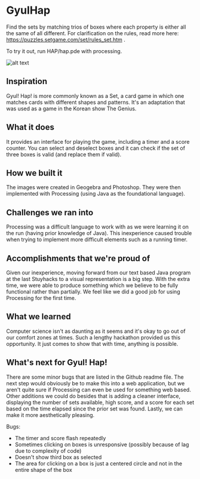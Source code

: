 # GyulHap

Find the sets by matching trios of boxes where each property is either all the same of all different. For clarification on the rules, read more here: https://puzzles.setgame.com/set/rules_set.htm .

To try it out, run HAP/hap.pde with processing.

![alt text](https://github.com/austin-leung/GyulHap/blob/master/HAP/Image.png?raw=true)

## Inspiration
Gyul! Hap! is more commonly known as a Set, a card game in which one matches cards with different shapes and patterns. It's an adaptation that was used as a game in the Korean show The Genius. 

## What it does
It provides an interface for playing the game, including a timer and a score counter. You can select and deselect boxes and it can check if the set of three boxes is valid (and replace them if valid).

## How we built it
The images were created in Geogebra and Photoshop. They were then implemented with Processing (using Java as the foundational language).

## Challenges we ran into
Processing was a difficult language to work with as we were learning it on the run (having prior knowledge of Java). This inexperience caused trouble when trying to implement more difficult elements such as a running timer. 

## Accomplishments that we're proud of
Given our inexperience, moving forward from our text based Java program at the last Stuyhacks to a visual representation is a big step. With the extra time, we were able to produce something which we believe to be fully functional rather than partially. We feel like we did a good job for using Processing for the first time.

## What we learned
Computer science isn't as daunting as it seems and it's okay to go out of our comfort zones at times. Such a lengthy hackathon provided us this opportunity. It just comes to show that with time, anything is possible.

## What's next for Gyul! Hap!
There are some minor bugs that are listed in the Github readme file. The next step would obviously be to make this into a web application, but we aren't quite sure if Processing can even be used for something web based. Other additions we could do besides that is adding a cleaner interface, displaying the number of sets available, high score, and a score for each set based on the time elapsed since the prior set was found. Lastly, we can make it more aesthetically pleasing.


Bugs:

* The timer and score flash repeatedly
* Sometimes clicking on boxes is unresponsive (possibly because of lag due to complexity of code)
* Doesn't show third box as selected
* The area for clicking on a box is just a centered circle and not in the entire shape of the box



